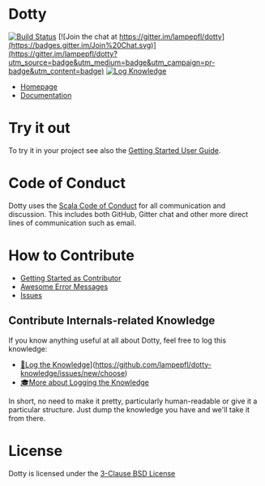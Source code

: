 Dotty
=====
[![Build Status](http://dotty-ci.epfl.ch/api/badges/lampepfl/dotty/status.svg)](http://dotty-ci.epfl.ch/lampepfl/dotty)
[![Join the chat at https://gitter.im/lampepfl/dotty](https://badges.gitter.im/Join%20Chat.svg)](https://gitter.im/lampepfl/dotty?utm_source=badge&utm_medium=badge&utm_campaign=pr-badge&utm_content=badge)
[![Log Knowledge](https://img.shields.io/badge/log-knowledge-blueviolet.svg)](https://github.com/lampepfl/dotty-knowledge/issues/new/choose)

* [Homepage](http://dotty.epfl.ch)
* [Documentation](http://dotty.epfl.ch/docs)

Try it out
==========
To try it in your project see also the [Getting Started User Guide](http://dotty.epfl.ch/#getting-started).

Code of Conduct
===============
Dotty uses the [Scala Code of Conduct](https://www.scala-lang.org/conduct.html)
for all communication and discussion. This includes both GitHub, Gitter chat and
other more direct lines of communication such as email.

How to Contribute
=================
* [Getting Started as Contributor](http://dotty.epfl.ch/docs/contributing/getting-started.html)
* [Awesome Error Messages](http://scala-lang.org/blog/2016/10/14/dotty-errors.html)
* [Issues](https://github.com/lampepfl/dotty/issues?q=is%3Aissue+is%3Aopen+label%3A%22help+wanted%22)

## Contribute Internals-related Knowledge
If you know anything useful at all about Dotty, feel free to log this knowledge:

- [📜Log the Knowledge](https://img.shields.io/badge/log-knowledge-blueviolet.svg)](https://github.com/lampepfl/dotty-knowledge/issues/new/choose)
- [🎓More about Logging the Knowledge](https://github.com/lampepfl/dotty-knowledge/blob/master/README.md)

In short, no need to make it pretty, particularly human-readable or give it a particular structure. Just dump the knowledge you have and we'll take it from there.

License
=======
Dotty is licensed under the [3-Clause BSD License](https://github.com/lampepfl/dotty/blob/master/LICENSE.md)
